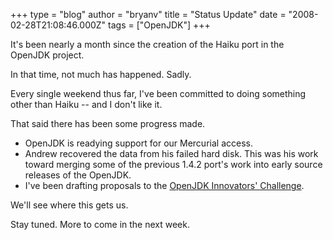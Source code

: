 +++
type = "blog"
author = "bryanv"
title = "Status Update"
date = "2008-02-28T21:08:46.000Z"
tags = ["OpenJDK"]
+++

It's been nearly a month since the creation of the Haiku port in the OpenJDK project.

In that time, not much has happened. Sadly.

Every single weekend thus far, I've been committed to doing something other than Haiku -- and I don't like it.

That said there has been some progress made.

* OpenJDK is readying support for our Mercurial access.
* Andrew recovered the data from his failed hard disk. This was his work toward merging some of the previous 1.4.2 port's work into early source releases of the OpenJDK.
* I've been drafting proposals to the <a href="http://openjdk.java.net/challenge/">OpenJDK Innovators' Challenge</a>.

We'll see where this gets us.


Stay tuned. More to come in the next week.